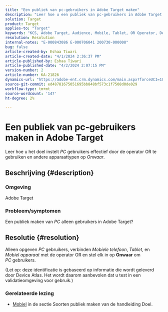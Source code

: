 ```yaml
---
title: "Een publiek van pc-gebruikers in Adobe Target maken"
description: "Leer hoe u een publiek van pc-gebruikers in Adobe Target kunt maken."
solution: Target
product: Target
applies-to: "Target"
keywords: "KCS, Adobe Target, Audience, Mobile, Tablet, OR Operator, Device Atlas, Environment, How-To"
resolution: Resolution
internal-notes: "E-000843086 E-000706041 200730-000008"
bug: false
article-created-by: Eshaa Tiwari
article-created-date: "4/1/2024 2:36:37 PM"
article-published-by: Eshaa Tiwari
article-published-date: "4/2/2024 2:07:15 PM"
version-number: 2
article-number: KA-21826
dynamics-url: "https://adobe-ent.crm.dynamics.com/main.aspx?forceUCI=1&pagetype=entityrecord&etn=knowledgearticle&id=fc1d1a3b-35f0-ee11-904c-6045bd006268"
source-git-commit: ed48781675051695bb848bf573c1f7508d0de029
workflow-type: tm+mt
source-wordcount: '147'
ht-degree: 2%

---
```


# Een publiek van pc-gebruikers maken in Adobe Target


Leer hoe u het doel instelt *PC* gebruikers effectief door de operator OR te gebruiken en andere apparaattypen op *Onwaar*.

## Beschrijving {#description}


### Omgeving

Adobe Target

### Probleem/symptomen

Een publiek maken van *PC* alleen gebruikers in Adobe Target?


## Resolutie {#resolution}


Alleen opgeven *PC* gebruikers, verbinden *Mobiele telefoon*, *Tablet*, en *Mobiel apparaat* met de operator OR en stel elk in op <b>Onwaar</b> om *PC* gebruikers.

(Let op: deze identificatie is gebaseerd op informatie die wordt geleverd door Device Atlas. Het wordt daarom aanbevolen dat u test in een validatieomgeving voor gebruik.)



### <b>Gerelateerde lezing</b>

- [Mobiel](https://experienceleague.adobe.com/en/docs/target/using/audiences/create-audiences/categories-audiences/mobile#) in de sectie Soorten publiek maken van de handleiding Doel.





